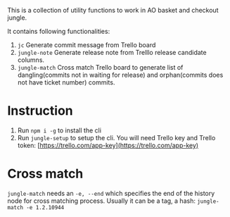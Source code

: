 This is a collection of utility functions to work in AO basket and checkout jungle.

It contains following functionalities:

1. `jc` Generate commit message from Trello board
2. `jungle-note` Generate release note from Trelllo release candidate columns.
3. `jungle-match` Cross match Trello board to generate list of dangling(commits not in waiting for release) and orphan(commits does not have ticket number) commits.

# Instruction

1. Run `npm i -g` to install the cli
2. Run `jungle-setup` to setup the cli. You will need Trello key and Trello token: [https://trello.com/app-key](https://trello.com/app-key)

# Cross match

`jungle-match` needs an `-e, --end` which specifies the end of the history node for cross matching process. Usually it can be a tag, a hash: `jungle-match -e 1.2.10944`